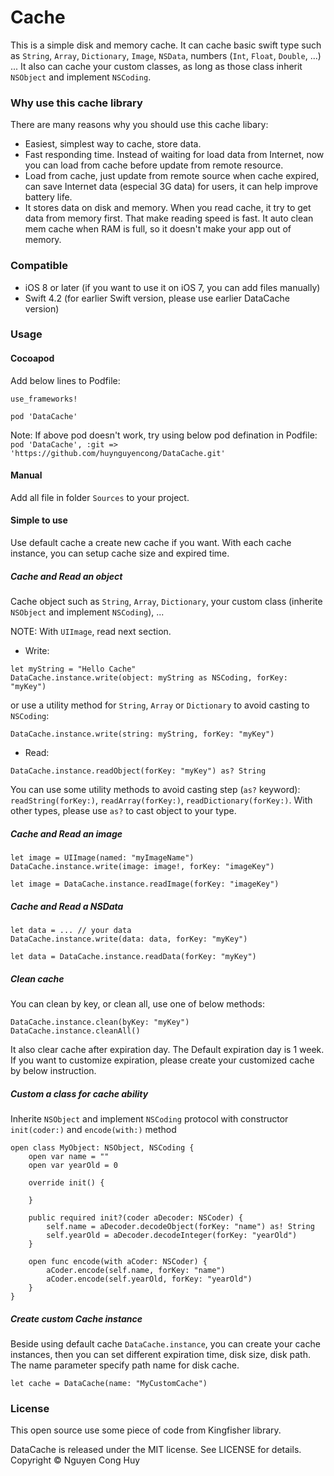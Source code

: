 # Cache
This is a simple disk and memory cache. It can cache basic swift type such as `String`, `Array`, `Dictionary`, `Image`, `NSData`, numbers (`Int`, `Float`, `Double`, ...) ... It also can cache your custom classes, as long as those class inherit `NSObject` and implement `NSCoding`.

### Why use this cache library
There are many reasons why you should use this cache  libary:  

- Easiest, simplest way to cache, store data.
- Fast responding time. Instead of waiting for load data from Internet, now you can load from cache before update from remote resource.
- Load from cache, just update from remote source when cache expired, can save Internet data (especial 3G data) for users, it can help improve battery life.
- It stores data on disk and memory. When you read cache, it try to get data from memory first. That make reading speed is fast. It auto clean mem cache when RAM is full, so it doesn't make your app out of memory.

### Compatible
- iOS 8 or later (if you want to use it on iOS 7, you can add files manually)
- Swift 4.2 (for earlier Swift version, please use earlier DataCache version)

### Usage
#### Cocoapod
Add below lines to Podfile:  

```
use_frameworks!

pod 'DataCache'
```

Note: If above pod doesn't work, try using below pod defination in Podfile:  
`pod 'DataCache', :git => 'https://github.com/huynguyencong/DataCache.git'`

#### Manual
Add all file in folder `Sources` to your project. 

#### Simple to use
Use default cache a create new cache if you want. With each cache instance, you can setup cache size and expired time.
##### Cache and Read an object

Cache object such as `String`, `Array`, `Dictionary`, your custom class (inherite `NSObject` and implement `NSCoding`), ...  

NOTE: With `UIImage`, read next section.

- Write:

```
let myString = "Hello Cache"
DataCache.instance.write(object: myString as NSCoding, forKey: "myKey")
```

or use a utility method for  `String`, `Array` or `Dictionary` to avoid casting to `NSCoding`:
```
DataCache.instance.write(string: myString, forKey: "myKey")
```

- Read:

```
DataCache.instance.readObject(forKey: "myKey") as? String
```

You can use some utility methods to avoid casting step (`as?` keyword): `readString(forKey:)`, `readArray(forKey:)`, `readDictionary(forKey:)`. With other types, please use `as?` to cast object to your type.

##### Cache and Read an image

```
let image = UIImage(named: "myImageName")
DataCache.instance.write(image: image!, forKey: "imageKey")
```

```
let image = DataCache.instance.readImage(forKey: "imageKey")
```

##### Cache and Read a NSData

```
let data = ... // your data  
DataCache.instance.write(data: data, forKey: "myKey")
```

```
let data = DataCache.instance.readData(forKey: "myKey")
```

##### Clean cache

You can clean by key, or clean all, use one of below methods:
```
DataCache.instance.clean(byKey: "myKey")
DataCache.instance.cleanAll()
```
It also clear cache after expiration day. The Default expiration day is 1 week. If you want to customize expiration, please create your customized cache by below instruction. 

##### Custom a class for cache ability
Inherite `NSObject` and implement `NSCoding` protocol with constructor `init(coder:)` and `encode(with:)` method

```
open class MyObject: NSObject, NSCoding {
    open var name = ""
    open var yearOld = 0
    
    override init() {
        
    }
    
    public required init?(coder aDecoder: NSCoder) {
        self.name = aDecoder.decodeObject(forKey: "name") as! String
        self.yearOld = aDecoder.decodeInteger(forKey: "yearOld")
    }
    
    open func encode(with aCoder: NSCoder) {
        aCoder.encode(self.name, forKey: "name")
        aCoder.encode(self.yearOld, forKey: "yearOld")
    }
}
```

##### Create custom Cache instance

Beside using default cache `DataCache.instance`, you can create your cache instances, then you can set different expiration time, disk size, disk path. The name parameter specify path name for disk cache.

```
let cache = DataCache(name: "MyCustomCache")
```

### License
This open source use some piece of code from Kingfisher library.

DataCache is released under the MIT license. See LICENSE for details. Copyright © Nguyen Cong Huy
